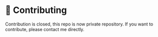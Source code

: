 # 🎉 Contributing

Contribution is closed, this repo is now private repository. If you want to contribute, please contact me directly.
